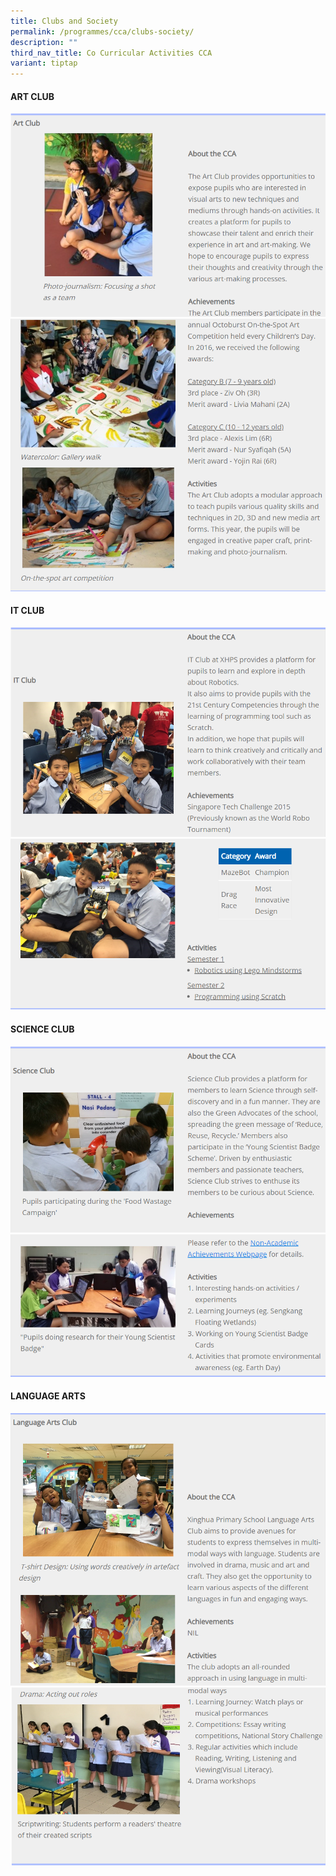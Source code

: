 ```yaml
---
title: Clubs and Society
permalink: /programmes/cca/clubs-society/
description: ""
third_nav_title: Co Curricular Activities CCA
variant: tiptap
---
```

#### ART CLUB

![](/images/CCA/Art%20Club/A01.png)
![](/images/CCA/Art%20Club/A02.png)

#### IT CLUB

![](/images/CCA/IT%20Club/IT01.png)
![](/images/CCA/IT%20Club/IT02.png)

#### SCIENCE CLUB

![](/images/CCA/Science%20Club/SC01.png)
![](/images/CCA/Science%20Club/SC02.png)

#### LANGUAGE ARTS

![](/images/CCA/Language%20Arts%20Club/LAC01.png)
![](/images/CCA/Language%20Arts%20Club/LAC02.png)